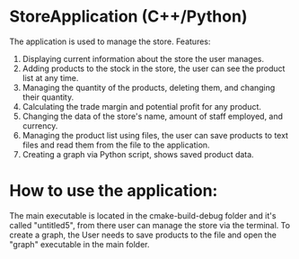 # StoreApplication (C++/Python)
The application is used to manage the store.
Features:
1. Displaying current information about the store the user manages.
2. Adding products to the stock in the store, the user can see the product list at any time.
3. Managing the quantity of the products, deleting them, and changing their quantity.
4. Calculating the trade margin and potential profit for any product.
5. Changing the data of the store's name, amount of staff employed, and currency.
6. Managing the product list using files, the user can save products to text files and read them from the file to the application.
7. Creating a graph via Python script, shows saved product data.

# How to use the application:
The main executable is located in the cmake-build-debug folder and it's called "untitled5", from there user can manage the store via the terminal.
To create a graph, the User needs to save products to the file and open the "graph" executable in the main folder.
